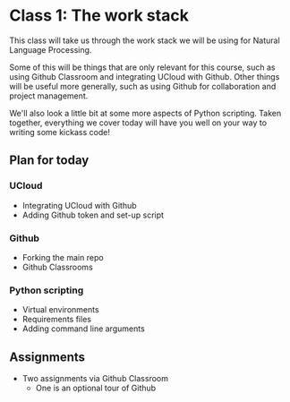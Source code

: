 # Class 1: The work stack

This class will take us through the work stack we will be using for Natural Language Processing.

Some of this will be things that are only relevant for this course, such as using Github Classroom and integrating UCloud with Github. Other things will be useful more generally, such as using Github for collaboration and project management.

We'll also look a little bit at some more aspects of Python scripting. Taken together, everything we cover today will have you well on your way to writing some kickass code!

## Plan for today

### UCloud

- Integrating UCloud with Github
- Adding Github token and set-up script

### Github

- Forking the main repo
- Github Classrooms

### Python scripting

- Virtual environments
- Requirements files
- Adding command line arguments

## Assignments

- Two assignments via Github Classroom
  - One is an optional tour of Github
